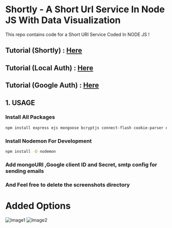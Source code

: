 # Shortly - A Short Url Service In Node JS With Data Visualization

This repo contains code for a Short URl Service Coded In NODE JS !

## Tutorial (Shortly) : [Here](https://youtu.be/zuXQH-PDWuY)

## Tutorial (Local Auth) : [Here](https://www.youtube.com/watch?v=-ZxXS9gsWX4)

## Tutorial (Google Auth) : [Here](https://www.youtube.com/watch?v=d-IToO3gLrM)

## 1. USAGE

### Install All Packages

```bash
npm install express ejs mongoose bcryptjs connect-flash cookie-parser express-session csurf memorystore passport passport-local passport-google-oauth20 nodemailer
```

### Install Nodemon For Development

```bash
npm install -D nodemon
```

### Add mongoURI ,Google client ID and Secret, smtp config for sending emails 
### And Feel free to delete the screenshots directory

# Added Options

![Image1](screenshots/shortly_main_page.png)
![Image2](screenshots/dashboard.png)


